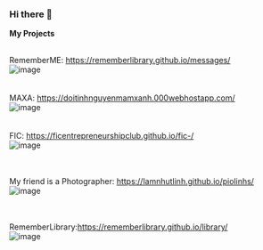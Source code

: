 ### Hi there 👋
<strong>My Projects</strong> <br/>
 <br/>
 
RememberME: https://rememberlibrary.github.io/messages/ <br/> 
![image](https://user-images.githubusercontent.com/91412382/138463879-7ad3d145-4d19-4df2-9ef6-69ac883814f3.png)
 <br/> <br/> <br/>
MAXA: https://doitinhnguyenmamxanh.000webhostapp.com/ <br/> 
![image](https://user-images.githubusercontent.com/91412382/138234554-51f938aa-0edc-4e32-9749-884c80c74799.png) <br/> <br/> <br/>
FIC: https://ficentrepreneurshipclub.github.io/fic-/ <br/> 
![image](https://user-images.githubusercontent.com/91412382/138232934-cfa4ab03-10a2-49bd-b963-f9822256c675.png) <br/> <br/> <br/>

My friend is a Photographer: https://lamnhutlinh.github.io/piolinhs/ <br/>
![image](https://user-images.githubusercontent.com/91412382/138233280-3cd56f89-7d6b-473c-be91-447e3fbbcfb1.png) <br/> <br/> <br/>

RememberLibrary:https://rememberlibrary.github.io/library/ <br/> 
![image](https://user-images.githubusercontent.com/91412382/138233065-5261a65a-9495-417b-97c0-d259bd46365d.png) <br/> <br/> <br/>


<!--
**Rememberlibrary/Rememberlibrary** is a ✨ _special_ ✨ repository because its `README.md` (this file) appears on your GitHub profile.

Here are some ideas to get you started:

- 🔭 I’m currently working on ...
- 🌱 I’m currently learning ...
- 👯 I’m looking to collaborate on ...
- 🤔 I’m looking for help with ...
- 💬 Ask me about ...
- 📫 How to reach me: ...
- 😄 Pronouns: ...
- ⚡ Fun fact: ...
-->
